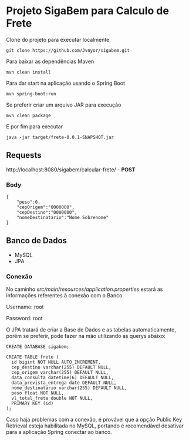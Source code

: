 # Projeto SigaBem para Calculo de Frete

Clone do projeto para executar localmente

```
git clone https://github.com/Jvnyor/sigabem.git
```

Para baixar as dependências Maven

```
mvn clean install
```

Para dar start na aplicação usando o Spring Boot

```
mvn spring-boot:run
```

Se preferir criar um arquivo JAR para execução

```
mvn clean package
```

E por fim para executar

```
java -jar target/frete-0.0.1-SNAPSHOT.jar
```

## Requests

http://localhost:8080/sigabem/calcular-frete/ - **POST**

### Body

```
{
    "peso":0,
    "cepOrigem":"0000000",
    "cepDestino":"0000000",
    "nomeDestinatario":"Nome Sobrenome"
}
```

## Banco de Dados

- MySQL
- JPA

### Conexão

No caminho *src/main/resources/application.properties* estará as informações referentes à conexão com o Banco.

Username: root

Password: root

O JPA tratará de criar a Base de Dados e as tabelas automaticamente, porém se preferir, pode fazer na mão utilizando as querys abaixo:

```
CREATE DATABASE sigabem;

CREATE TABLE frete (
  id bigint NOT NULL AUTO_INCREMENT,
  cep_destino varchar(255) DEFAULT NULL,
  cep_origem varchar(255) DEFAULT NULL,
  data_consulta datetime(6) DEFAULT NULL,
  data_prevista_entrega date DEFAULT NULL,
  nome_destinatario varchar(255) DEFAULT NULL,
  peso float NOT NULL,
  vl_total_frete double NOT NULL,
  PRIMARY KEY (id)
);
```

Caso haja problemas com a conexão, é provável que a opção Public Key Retrieval esteja habilitada no MySQL, portando é recomendável desativar para a aplicação Spring conectar ao banco.
